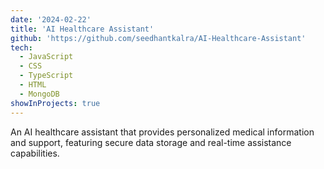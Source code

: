 ```yaml
---
date: '2024-02-22'
title: 'AI Healthcare Assistant'
github: 'https://github.com/seedhantkalra/AI-Healthcare-Assistant'
tech:
  - JavaScript
  - CSS
  - TypeScript
  - HTML
  - MongoDB
showInProjects: true
---
```


An AI healthcare assistant that provides personalized medical information and support, featuring secure data storage and real-time assistance capabilities.
